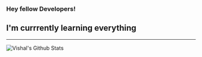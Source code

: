 ### Hey fellow Developers!

## I'm currrently learning everything


---

<img align="left" alt="Vishal's Github Stats" src="https://github-readme-stats.vercel.app/api?username=vishal181_icons=true&hide_border=true" />
